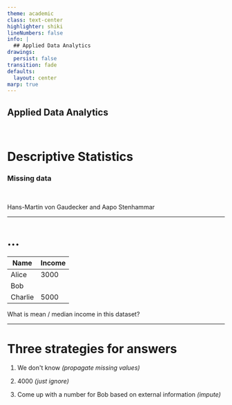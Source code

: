 ```yaml
---
theme: academic
class: text-center
highlighter: shiki
lineNumbers: false
info: |
  ## Applied Data Analytics
drawings:
  persist: false
transition: fade
defaults:
  layout: center
marp: true
---
```


## Applied Data Analytics

<br>

# Descriptive Statistics

### Missing data

<br>

Hans-Martin von Gaudecker and Aapo Stenhammar

---

# ...

| Name    | Income |
| ------- | ------ |
| Alice   | 3000   |
| Bob     |        |
| Charlie | 5000   |

What is mean / median income in this dataset?

---

# Three strategies for answers

1. We don't know *(propagate missing values)*

1. 4000 *(just ignore)*

1. Come up with a number for Bob based on external information *(impute)*

